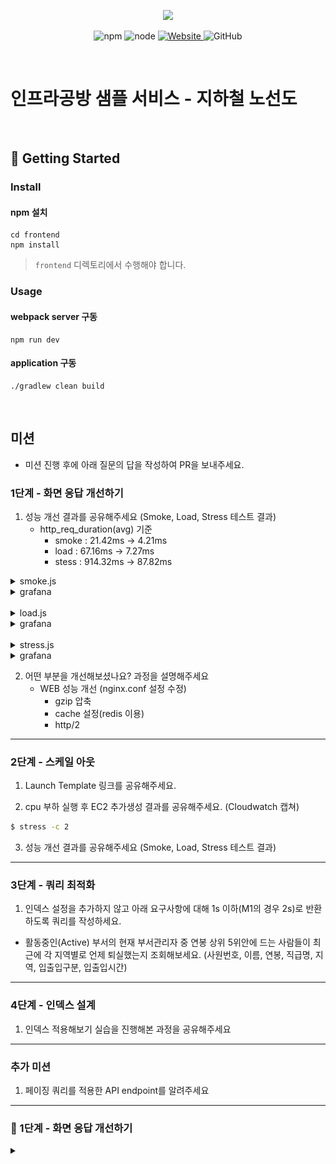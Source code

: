 <p align="center">
    <img width="200px;" src="https://raw.githubusercontent.com/woowacourse/atdd-subway-admin-frontend/master/images/main_logo.png"/>
</p>
<p align="center">
  <img alt="npm" src="https://img.shields.io/badge/npm-%3E%3D%205.5.0-blue">
  <img alt="node" src="https://img.shields.io/badge/node-%3E%3D%209.3.0-blue">
  <a href="https://edu.nextstep.camp/c/R89PYi5H" alt="nextstep atdd">
    <img alt="Website" src="https://img.shields.io/website?url=https%3A%2F%2Fedu.nextstep.camp%2Fc%2FR89PYi5H">
  </a>
  <img alt="GitHub" src="https://img.shields.io/github/license/next-step/atdd-subway-service">
</p>

<br>

# 인프라공방 샘플 서비스 - 지하철 노선도

<br>

## 🚀 Getting Started

### Install
#### npm 설치
```
cd frontend
npm install
```
> `frontend` 디렉토리에서 수행해야 합니다.

### Usage
#### webpack server 구동
```
npm run dev
```
#### application 구동
```
./gradlew clean build
```
<br>

## 미션

* 미션 진행 후에 아래 질문의 답을 작성하여 PR을 보내주세요.


### 1단계 - 화면 응답 개선하기
1. 성능 개선 결과를 공유해주세요 (Smoke, Load, Stress 테스트 결과)
   - http_req_duration(avg) 기준
     - smoke : 21.42ms -> 4.21ms
     - load : 67.16ms -> 7.27ms
     - stess : 914.32ms -> 87.82ms

<details>
<summary>smoke.js</summary>

- smoke.js 실행 이전 결과
```text

          /\      |‾‾| /‾‾/   /‾‾/
     /\  /  \     |  |/  /   /  /
    /  \/    \    |     (   /   ‾‾\
   /          \   |  |\  \ |  (‾)  |
  / __________ \  |__| \__\ \_____/ .io

  execution: local
     script: smoke.js
     output: InfluxDBv1 (http://localhost:8086)

  scenarios: (100.00%) 1 scenario, 1 max VUs, 1m30s max duration (incl. graceful stop):
           * default: 1 looping VUs for 1m0s (gracefulStop: 30s)


running (1m00.1s), 0/1 VUs, 502 complete and 0 interrupted iterations
default ✓ [======================================] 1 VUs  06m30.9s/29m10.0s

     ✓ [Result] Main Page
     ✓ [Result] Login Page
     ✓ [Result] Login
     ✓ [Result] me
     ✓ [Result] Path Page
     ✓ [Result] Search Path

     checks.........................: 100.00% ✓ 3012     ✗ 0
     data_received..................: 3.7 MB  62 kB/s
     data_sent......................: 624 kB  10 kB/s
     http_req_blocked...............: avg=11.98µs  min=1.18µs   med=2.32µs   max=13.82ms  p(90)=3.48µs   p(95)=4.25µs
     http_req_connecting............: avg=951ns    min=0s       med=0s       max=938.6µs  p(90)=0s       p(95)=0s
   ✓ http_req_duration..............: avg=21.42ms  min=887.92µs med=4.03ms   max=534.68ms p(90)=85.41ms  p(95)=104.58ms
       { expected_response:true }...: avg=21.42ms  min=887.92µs med=4.03ms   max=534.68ms p(90)=85.41ms  p(95)=104.58ms
     http_req_failed................: 0.00%   ✓ 0        ✗ 3012
     http_req_receiving.............: avg=63.87µs  min=22.04µs  med=54.16µs  max=4.35ms   p(90)=88.51µs  p(95)=102.86µs
     http_req_sending...............: avg=17.35µs  min=6.2µs    med=12.73µs  max=813.69µs p(90)=25.13µs  p(95)=30.07µs
     http_req_tls_handshaking.......: avg=7.7µs    min=0s       med=0s       max=12.71ms  p(90)=0s       p(95)=0s
     http_req_waiting...............: avg=19.7ms   min=846.43µs med=3.95ms   max=534.58ms p(90)=85.28ms  p(95)=104.49ms
     http_reqs......................: 3012    50.13412/s
     iteration_duration.............: avg=119.66ms min=67.59ms  med=113.65ms max=576.87ms p(90)=156.07ms p(95)=176.29ms
     iterations.....................: 502     8.355687/s
     vus............................: 1       min=1      max=1
     vus_max........................: 1       min=1      max=1
```


- smoke.js 실행 이후 결과
```text

          /\      |‾‾| /‾‾/   /‾‾/
     /\  /  \     |  |/  /   /  /
    /  \/    \    |     (   /   ‾‾\
   /          \   |  |\  \ |  (‾)  |
  / __________ \  |__| \__\ \_____/ .io

  execution: local
     script: smoke.js
     output: InfluxDBv1 (http://localhost:8086)

  scenarios: (100.00%) 1 scenario, 1 max VUs, 1m30s max duration (incl. graceful stop):
           * default: 1 looping VUs for 1m0s (gracefulStop: 30s)

running (1m00.1s), 0/1 VUs, 502 complete and 0 interrupted iterations
default ✓ [======================================] 1 VUs  1m0s

     ✓ [Result] Main Page
     ✓ [Result] Login Page
     ✓ [Result] Login
     ✓ [Result] me
     ✓ [Result] Path Page
     ✓ [Result] Search Path

     checks.........................: 100.00% ✓ 236806     ✗ 0
     data_received..................: 209 MB  534 kB/s
     data_sent......................: 14 MB   37 kB/s
     http_req_blocked...............: avg=6.45µs  min=151ns    med=286ns   max=65.29ms  p(90)=413ns   p(95)=464ns
     http_req_connecting............: avg=1.01µs  min=0s       med=0s      max=27.48ms  p(90)=0s      p(95)=0s
   ✓ http_req_duration..............: avg=4.21ms  min=669.93µs med=1.96ms  max=93.05ms  p(90)=8.82ms  p(95)=11.17ms
       { expected_response:true }...: avg=4.21ms  min=669.93µs med=1.96ms  max=93.05ms  p(90)=8.82ms  p(95)=11.17ms
     http_req_failed................: 0.00%   ✓ 0          ✗ 236806
     http_req_receiving.............: avg=45.48µs min=10.67µs  med=26.9µs  max=47.46ms  p(90)=47.78µs p(95)=62.5µs
     http_req_sending...............: avg=31.97µs min=9.47µs   med=24.55µs max=20.91ms  p(90)=44.46µs p(95)=52.39µs
     http_req_tls_handshaking.......: avg=4.8µs   min=0s       med=0s      max=37.7ms   p(90)=0s      p(95)=0s
     http_req_waiting...............: avg=3.63ms  min=0s       med=1.9ms   max=92.51ms  p(90)=8.74ms  p(95)=11.04ms
     http_reqs......................: 236806  605.839848/s
     iteration_duration.............: avg=22.92ms min=10.35ms  med=19.39ms max=253.69ms p(90)=32.44ms p(95)=46.64ms
     iterations.....................: 39465   100.966486/s
     vus............................: 6       min=1        max=6
     vus_max........................: 14      min=14       max=14
```

</details>


<details>
<summary>grafana</summary>

- 개선 이전 grafana
  ![stress_grafana_before](src/main/resources/image/stress_grafana_before.png)
- 개선 이후 grafana
  ![stress_grafana_after](src/main/resources/image/stress_grafana_after.png)
</details>   

<br>

<details>
<summary>load.js</summary>

- load.js 실행 이전 결과
```text

          /\      |‾‾| /‾‾/   /‾‾/
     /\  /  \     |  |/  /   /  /
    /  \/    \    |     (   /   ‾‾\
   /          \   |  |\  \ |  (‾)  |
  / __________ \  |__| \__\ \_____/ .io

  execution: local
     script: load.js
     output: InfluxDBv1 (http://localhost:8086)

  scenarios: (100.00%) 1 scenario, 14 max VUs, 29m40s max duration (incl. graceful stop):
           * default: Up to 14 looping VUs for 29m10s over 12 stages (gracefulRampDown: 30s, gracefulStop: 30s)


running (29m10.2s), 00/14 VUs, 37082 complete and 0 interrupted iterations
default ✓ [======================================] 00/14 VUs  29m10s

     ✓ [Result] Main Page
     ✓ [Result] Login Page
     ✓ [Result] Login
     ✓ [Result] me
     ✓ [Result] Path Page
     ✓ [Result] Search Path

     checks.........................: 100.00% ✓ 222492     ✗ 0
     data_received..................: 277 MB  158 kB/s
     data_sent......................: 46 MB   26 kB/s
     http_req_blocked...............: avg=8.78µs   min=803ns    med=1.99µs   max=32.76ms p(90)=3.27µs   p(95)=3.91µs
     http_req_connecting............: avg=1.07µs   min=0s       med=0s       max=22.92ms p(90)=0s       p(95)=0s
   ✗ http_req_duration..............: avg=67.16ms  min=723.95µs med=2.64ms   max=5.1s    p(90)=170.61ms p(95)=298.36ms
       { expected_response:true }...: avg=67.16ms  min=723.95µs med=2.64ms   max=5.1s    p(90)=170.61ms p(95)=298.36ms
     http_req_failed................: 0.00%   ✓ 0          ✗ 222492
     http_req_receiving.............: avg=58.66µs  min=13.96µs  med=44.7µs   max=29.76ms p(90)=84.12µs  p(95)=100.26µs
     http_req_sending...............: avg=17.48µs  min=4.7µs    med=11.55µs  max=28.15ms p(90)=24µs     p(95)=28.93µs
     http_req_tls_handshaking.......: avg=4.64µs   min=0s       med=0s       max=31.86ms p(90)=0s       p(95)=0s
     http_req_waiting...............: avg=65.44ms  min=684µs    med=2.58ms   max=5.1s    p(90)=170.53ms p(95)=298.24ms
     http_reqs......................: 222492  127.121754/s
     iteration_duration.............: avg=393.95ms min=59.63ms  med=219.34ms max=5.74s   p(90)=467.89ms p(95)=2.17s
     iterations.....................: 37082   21.186959/s
     vus............................: 1       min=1        max=14
     vus_max........................: 14      min=14       max=14
```

- load.js 실행 이후 결과
```text

          /\      |‾‾| /‾‾/   /‾‾/
     /\  /  \     |  |/  /   /  /
    /  \/    \    |     (   /   ‾‾\
   /          \   |  |\  \ |  (‾)  |
  / __________ \  |__| \__\ \_____/ .io

  execution: local
     script: load.js
     output: InfluxDBv1 (http://localhost:8086)

  scenarios: (100.00%) 1 scenario, 14 max VUs, 29m40s max duration (incl. graceful stop):
           * default: Up to 14 looping VUs for 29m10s over 12 stages (gracefulRampDown: 30s, gracefulStop: 30s)


running (29m10.2s), 00/14 VUs, 37082 complete and 0 interrupted iterations
default ✓ [======================================] 00/14 VUs  29m10s

     ✓ [Result] Main Page
     ✓ [Result] Login Page
     ✓ [Result] Login
     ✓ [Result] me
     ✓ [Result] Path Page
     ✓ [Result] Search Path

     checks.........................: 100.00% ✓ 2166810     ✗ 0
     data_received..................: 1.9 GB  1.1 MB/s
     data_sent......................: 132 MB  75 kB/s
     http_req_blocked...............: avg=9.41µs  min=123ns    med=302ns   max=102.94ms p(90)=398ns   p(95)=440ns
     http_req_connecting............: avg=1µs     min=0s       med=0s      max=32.52ms  p(90)=0s      p(95)=0s
   ✓ http_req_duration..............: avg=7.27ms  min=646.48µs med=3.52ms  max=732.58ms p(90)=16.41ms p(95)=21.24ms
       { expected_response:true }...: avg=7.27ms  min=646.48µs med=3.52ms  max=732.58ms p(90)=16.41ms p(95)=21.24ms
     http_req_failed................: 0.00%   ✓ 0           ✗ 2166810
     http_req_receiving.............: avg=98.8µs  min=10.02µs  med=26.68µs max=76.96ms  p(90)=92µs    p(95)=219.53µs
     http_req_sending...............: avg=32.67µs min=8.54µs   med=22.4µs  max=58.21ms  p(90)=41.64µs p(95)=49.88µs
     http_req_tls_handshaking.......: avg=7.83µs  min=0s       med=0s      max=53.92ms  p(90)=0s      p(95)=0s
     http_req_waiting...............: avg=6.49ms  min=0s       med=3.44ms  max=732.46ms p(90)=16.2ms  p(95)=20.91ms
     http_reqs......................: 2166810 1238.151737/s
     iteration_duration.............: avg=40.4ms  min=9.87ms   med=25.28ms max=1.81s    p(90)=93.51ms p(95)=117.95ms
     iterations.....................: 361135  206.358623/s
     vus............................: 1       min=1         max=14
     vus_max........................: 14      min=14        max=14
```

</details>

<details>
<summary>grafana</summary>

- 개선 이전 grafana
  ![load_grafana_before](src/main/resources/image/load_grafana_before.png)
- 개선 이후 grafana
  ![load_grafana_after](src/main/resources/image/load_grafana_after.png)
</details>

<br>


<details>
<summary>stress.js</summary>

- stress.js 실행 이전 결과
```text

          /\      |‾‾| /‾‾/   /‾‾/
     /\  /  \     |  |/  /   /  /
    /  \/    \    |     (   /   ‾‾\
   /          \   |  |\  \ |  (‾)  |
  / __________ \  |__| \__\ \_____/ .io

  execution: local
     script: stress.js
     output: InfluxDBv1 (http://localhost:8086)

  scenarios: (100.00%) 1 scenario, 384 max VUs, 28m40s max duration (incl. graceful stop):
           * default: Up to 384 looping VUs for 28m10s over 16 stages (gracefulRampDown: 30s, gracefulStop: 30s)


running (1m00.1s), 0/1 VUs, 502 complete and 0 interrupted iterations
default ✓ [======================================] 00/14 VUs  29m10s

     ✓ [Result] Main Page
     ✓ [Result] Login Page
     ✓ [Result] Login
     ✓ [Result] me
     ✓ [Result] Path Page
     ✓ [Result] Search Path

     checks.........................: 99.99% ✓ 264424     ✗ 15
     data_received..................: 330 MB 195 kB/s
     data_sent......................: 55 MB  33 kB/s
     http_req_blocked...............: avg=14.75µs  min=923ns    med=2.06µs  max=50.38ms p(90)=3.37µs  p(95)=4.02µs
     http_req_connecting............: avg=1.51µs   min=0s       med=0s      max=14.78ms p(90)=0s      p(95)=0s
   ✗ http_req_duration..............: avg=914.32ms min=709.84µs med=4.27ms  max=32.18s  p(90)=2.46s   p(95)=3.74s
       { expected_response:true }...: avg=910.6ms  min=709.84µs med=4.27ms  max=32.18s  p(90)=2.46s   p(95)=3.74s
     http_req_failed................: 0.00%  ✓ 23         ✗ 264416
     http_req_receiving.............: avg=58.86µs  min=13.81µs  med=46.47µs max=17.47ms p(90)=87.67µs p(95)=105.56µs
     http_req_sending...............: avg=17.83µs  min=4.8µs    med=12.37µs max=20.79ms p(90)=25.09µs p(95)=32µs
     http_req_tls_handshaking.......: avg=9.85µs   min=0s       med=0s      max=28.24ms p(90)=0s      p(95)=0s
     http_req_waiting...............: avg=912.78ms min=677.02µs med=4.18ms  max=32.18s  p(90)=2.46s   p(95)=3.74s
     http_reqs......................: 264439 156.464657/s
     iteration_duration.............: avg=5.45s    min=56.68ms  med=2.27s   max=1m13s   p(90)=10.37s  p(95)=24.86s
     iterations.....................: 44047  26.06196/s
     vus............................: 1      min=1        max=384
     vus_max........................: 384    min=384      max=384
```


- stress.js 실행 이후 결과
```text

          /\      |‾‾| /‾‾/   /‾‾/
     /\  /  \     |  |/  /   /  /
    /  \/    \    |     (   /   ‾‾\
   /          \   |  |\  \ |  (‾)  |
  / __________ \  |__| \__\ \_____/ .io

  execution: local
     script: stress.js
     output: InfluxDBv1 (http://localhost:8086)

  scenarios: (100.00%) 1 scenario, 384 max VUs, 28m40s max duration (incl. graceful stop):
           * default: Up to 384 looping VUs for 28m10s over 16 stages (gracefulRampDown: 30s, gracefulStop: 30s)


running (1m00.1s), 0/1 VUs, 502 complete and 0 interrupted iterations
default ✓ [======================================] 00/14 VUs  29m10s

     ✓ [Result] Main Page
     ✓ [Result] Login Page
     ✓ [Result] Login
     ✓ [Result] me
     ✓ [Result] Path Page
     ✓ [Result] Search Path

     checks.........................: 100.00% ✓ 2774892     ✗ 0
     data_received..................: 2.4 GB  1.4 MB/s
     data_sent......................: 194 MB  115 kB/s
     http_req_blocked...............: avg=33.71µs  min=136ns    med=308ns    max=472.33ms p(90)=393ns    p(95)=433ns
     http_req_connecting............: avg=2.28µs   min=0s       med=0s       max=125.2ms  p(90)=0s       p(95)=0s
   ✓ http_req_duration..............: avg=87.82ms  min=675.69µs med=53.22ms  max=7.49s    p(90)=175.35ms p(95)=229.8ms
       { expected_response:true }...: avg=87.82ms  min=675.69µs med=53.22ms  max=7.49s    p(90)=175.35ms p(95)=229.8ms
     http_req_failed................: 0.00%   ✓ 0           ✗ 2774892
     http_req_receiving.............: avg=734.29µs min=10.69µs  med=35.86µs  max=163.46ms p(90)=1.07ms   p(95)=2.35ms
     http_req_sending...............: avg=49.86µs  min=8.29µs   med=24.38µs  max=137.8ms  p(90)=44.34µs  p(95)=56.32µs
     http_req_tls_handshaking.......: avg=30.84µs  min=0s       med=0s       max=469.73ms p(90)=0s       p(95)=0s
     http_req_waiting...............: avg=84.7ms   min=0s       med=52.54ms  max=7.49s    p(90)=173.72ms p(95)=227.9ms
     http_reqs......................: 2774892 1641.937747/s
     iteration_duration.............: avg=513.8ms  min=10.49ms  med=388.84ms max=11.09s   p(90)=1.03s    p(95)=1.65s
     iterations.....................: 462482  273.656291/s
     vus............................: 1       min=1         max=384
     vus_max........................: 384     min=384       max=384
```

</details>


<details>
<summary>grafana</summary>

- 개선 이전 grafana
  ![stress_grafana_before](src/main/resources/image/stress_grafana_before.png)
- 개선 이후 grafana
  ![stress_grafana_after](src/main/resources/image/stress_grafana_after.png)
</details>


2. 어떤 부분을 개선해보셨나요? 과정을 설명해주세요
   - WEB 성능 개선 (nginx.conf 설정 수정)
     - gzip 압축
     - cache 설정(redis 이용)
     - http/2
     

---

### 2단계 - 스케일 아웃

1. Launch Template 링크를 공유해주세요.

2. cpu 부하 실행 후 EC2 추가생성 결과를 공유해주세요. (Cloudwatch 캡쳐)

```sh
$ stress -c 2
```

3. 성능 개선 결과를 공유해주세요 (Smoke, Load, Stress 테스트 결과)

---

### 3단계 - 쿼리 최적화

1. 인덱스 설정을 추가하지 않고 아래 요구사항에 대해 1s 이하(M1의 경우 2s)로 반환하도록 쿼리를 작성하세요.

- 활동중인(Active) 부서의 현재 부서관리자 중 연봉 상위 5위안에 드는 사람들이 최근에 각 지역별로 언제 퇴실했는지 조회해보세요. (사원번호, 이름, 연봉, 직급명, 지역, 입출입구분, 입출입시간)

---

### 4단계 - 인덱스 설계

1. 인덱스 적용해보기 실습을 진행해본 과정을 공유해주세요

---

### 추가 미션

1. 페이징 쿼리를 적용한 API endpoint를 알려주세요

---

### 🚀 1단계 - 화면 응답 개선하기
<details>
<summary> </summary>

#### 요구사항
* [ ] 부하테스트 각 시나리오의 요청시간을 목푯값 이하로 개선
  * 개선 전 / 후를 직접 계측하여 확인

#### 힌트
1. Reverse Proxy 개선하기
![img.png](src/main/resources/image/img.png)

**gzip 압축**
```
http {
  gzip on; ## http 블록 수준에서 gzip 압축 활성화
  gzip_comp_level 9;
  gzip_vary on;
  gzip_types text/plain text/css application/json application/x-javascript application/javascript text/xml application/xml application/rss+xml text/javascript image/svg+xml application/vnd.ms-fontobject application/x-font-ttf font/opentype;
}
```

**cache**
```
http {
  ## Proxy 캐시 파일 경로, 메모리상 점유할 크기, 캐시 유지기간, 전체 캐시의 최대 크기 등 설정
  proxy_cache_path /tmp/nginx levels=1:2 keys_zone=mycache:10m inactive=10m max_size=200M;

  ## 캐시를 구분하기 위한 Key 규칙
  proxy_cache_key "$scheme$host$request_uri $cookie_user";
  
    server {
        location ~* \.(?:css|js|gif|png|jpg|jpeg)$ {
            proxy_pass http://app;
      
            ## 캐시 설정 적용 및 헤더에 추가
            # 캐시 존을 설정 (캐시 이름)
            proxy_cache mycache;
            # X-Proxy-Cache 헤더에 HIT, MISS, BYPASS와 같은 캐시 적중 상태정보가 설정
            add_header X-Proxy-Cache $upstream_cache_status;
            # 200 302 코드는 20분간 캐싱
            proxy_cache_valid 200 302 10m;    
            # 만료기간을 1 달로 설정
            expires 1M;
            # access log 를 찍지 않는다.
            access_log off;
        }
    }
}    
```

**TLS, HTTP/2 설정**
```
http {
  server {
    listen 80;
    return 301 https://$host$request_uri;
  }
  server {  
  listen 443 ssl http2;
    
    ssl_certificate /etc/letsencrypt/live/[도메인주소]/fullchain.pem;
    ssl_certificate_key /etc/letsencrypt/live/[도메인주소]/privkey.pem;

    # Disable SSL
    ssl_protocols TLSv1 TLSv1.1 TLSv1.2;

    # 통신과정에서 사용할 암호화 알고리즘
    ssl_prefer_server_ciphers on;
    ssl_ciphers ECDH+AESGCM:ECDH+AES256:ECDH+AES128:DH+3DES:!ADH:!AECDH:!MD5;

    # Enable HSTS
    # client의 browser에게 http로 어떠한 것도 load 하지 말라고 규제합니다.
    # 이를 통해 http에서 https로 redirect 되는 request를 minimize 할 수 있습니다.
    add_header Strict-Transport-Security "max-age=31536000" always;
    
    # SSL sessions
    ssl_session_cache shared:SSL:10m;
    ssl_session_timeout 10m; 
  }
}
```
📌 HTTP2.0은 SSL 계층 위에서만 동작합니다.


2. WAS 성능 개선하기
* application server의 경우
  * 작업 스레드풀을 필요 이상으로 크게 설정하면 DB 부하가 증가할 수 있습니다.
  * 애플리케이션 서버가 낼 수 있는 최대 성능을 넘어서는 동시처리 요청이 들어오면 TPS가 증가하지 않은 채 응답시간만 증가하다가 큐가 쌓여 서비스 멈춤현상이 발생할 수 있습니다.
  
성능 튜닝의 한 축은 서비스 간이나 서비스 내에서 반복되는 로직을 제거하는 것입니다. 기존에 작업한 결과를 저장해두었다가 이후에 다시 동일한 작업이 수행되었을 때 결과를 재사용하면 반복되는 로직을 제거할 수 있습니다.   
애플리케이션 캐시를 활용하여 기존에 작업한 결과를 저장해두었다가 이후에 다시 동일한 작업이 수행되었을 때 결과를 재사용하면 반복되는 로직을 제거할 수 있습니다. 또는 병렬 처리 등을 활용하여 `제한된 스레드 수 내에서 자원을 재사용하여 성능을 개선`할 수 있습니다.

A. Spring Data Cache
* Redis Server
```
$ docker pull redis
$ docker run -d -p 6379:6379 redis
```

* application.properties
```
spring.cache.type=redis
spring.redis.host=localhost
spring.redis.port=6379
```

* build.gradle
```
implementation('org.springframework.boot:spring-boot-starter-data-redis')
```

```
@EnableCaching
@Configuration
public class CacheConfig extends CachingConfigurerSupport {

    @Autowired
    RedisConnectionFactory connectionFactory;


    @Bean
    public CacheManager redisCacheManager() {
        RedisCacheConfiguration redisCacheConfiguration = RedisCacheConfiguration.defaultCacheConfig()
            .serializeKeysWith(RedisSerializationContext.SerializationPair.fromSerializer(new StringRedisSerializer()))
            .serializeValuesWith(RedisSerializationContext.SerializationPair.fromSerializer(new GenericJackson2JsonRedisSerializer()));

        RedisCacheManager redisCacheManager = RedisCacheManager.RedisCacheManagerBuilder.
            fromConnectionFactory(connectionFactory).cacheDefaults(redisCacheConfiguration).build();
        return redisCacheManager;
    }
}
```

```
# 메서드 실행 전에 캐시를 확인하여 최소 하나의 캐시가 존재한다면 값을 반환한다.
# SpEL 표현식을 활용하여 조건부 캐싱이 가능하다. 
@Cacheable(value = "line", key = "#id")
public Line getLine(Long id) {

# 메서드 실행에 영향을 주지 않고 캐시를 갱신해야 하는 경우 사용한다.
@CachePut(value = "line", key = "#id")
public void updateLine(Long id, LineRequest lineUpdateRequest) {

# 캐시를 제거할 때 사용한다.
@CacheEvict(value = "line", key = "#id")
public void deleteLineById(Long id) {
```
* ResponseEntity는 Deserialize 되지 않으니 도메인 객체를 직접 반환하거나, Service Layer에 적용하여야 합니다.
* LocalDateTime은 Deserialize 되지 않으니 String으로 변환하여야 합니다.
* Spring AOP의 제약사항을 가집니다.
  * pulbic method에만 사용가능 합니다.
  * 같은 객체내의 method끼리 호출시 AOP가 동작하지 않습니다.
  * Runtime Weaving으로 처리 되기 때문에 약간의 성능저하가 있습니다.

**B. 비동기 처리**
외부 API를 활용할 경우 비동기처리를 하여 병목을 피할 수 있습니다. 또한, Thread pool을 활용하여 Thread를 재사용할 수 있습니다.

**\* blocking vs non-blocking / synchronous vs asynchronous** 
* Synchronous I/O와 Asynchronous I/O
  * 동기 : 작업을 요청한 후 작업의 결과가 나올 때까지 기다린 후 처리 (프로세스는 커널에 지속적으로 I/O 준비사항을 체크)
  * 비동기 : 직전 시스템 호출의 종료가 발생하면 그에 따른 처리를 진행

* Blocking I/O과 Non-Blocking I/O
  * Blocking : 유저 프로세스가 시스템 호출을 하고나서 결과가 반환되기까지 다음 처리로 넘어가지 않음
  * Non-Blocking : 호출한 직후에 프로그램으로 제어가 돌아와서 시스템 호출의 종료를 기다리지 않고 다음 처리로 넘어갈 수 있음

a. @Async
Spring data cache와 마찬가지로 Spring AOP의 제약사항을 가집니다.
```
@Async
public void sendMail(String to, String subject, String contents) {
```

b. 적절한 Thread pool size 구하기
 - https://brainbackdoor.tistory.com/27
```
## CPU 모델명
$ cat /proc/cpuinfo | grep "model name" | uniq -c | awk '{print $5 $6, $7,$8, $9, $10 $11}'

## CPU당 물리 코어 수
$ cat /proc/cpuinfo | grep "cpu cores" | tail -1 | awk '{print $4}'

## 물리 CPU 수 
$ cat /proc/cpuinfo | grep "physical id" | sort -u | wc -l

## 리눅스 전체 코어(프로세스)개수 
$ grep -c processor /proc/cpuinfo
```
* 적절한 스레드 수 = 사용 가능한 코어 수 * (1+대기 시간/서비스 시간)
  * 즉, 적절한 스레드 수는 사용 가능한 코어 수의 1 ~ 2 배 내로 수렴합니다.

대기 시간은 I/O waiting, 원격 서비스에 대한 HTTP response wating 등 작업 하나가 완료되기까지 소모되는 시간을 의미합니다. CPU를 많이 쓰는 계산 작업의 경우 대기를 거의 하지 않으므로 (대기 시간/서비스 시간)의 값이 0에 수렴합니다. 이 경우, 스레드의 수는 사용 가능한 코어의 수와 동일합니다.

c. Thread pool 설정   
@Async에 대한 별도 설정이 없더라도 TaskExecutionAutoConfiguration에 의해 Thread pool이 생성됩니다. 다만, 이 때 설정은 TaskExecutionProperties.Pool에 정의된 설정을 기본으로 따릅니다. 따라서 애플리케이션이 구동되는 상황에 따라 적절히 변경해줍니다.
```
    public static class Pool {
        private int queueCapacity = 2147483647;
        private int coreSize = 8;
        private int maxSize = 2147483647;
        private boolean allowCoreThreadTimeout = true;
        private Duration keepAlive = Duration.ofSeconds(60L);        
```

```
@Configuration 
@EnableAsync 
public class AsyncThreadConfig { 

    @Bean 
    public Executor asyncThreadTaskExecutor() { 
        ThreadPoolTaskExecutor exexcutor = new ThreadPoolTaskExecutor();     
        /* 기본 Thread 사이즈 */
        exexcutor.setCorePoolSize(2); 
        /* 최대 Thread 사이즈 */        
        exexcutor.setMaxPoolSize(4); 
        /* MaxThread가 동작하는 경우 대기하는 Queue 사이즈 */                
        exexcutor.setQueueCapacity(100)
        exexcutor.setThreadNamePrefix("subway-async-"); 
        return exexcutor; 
    } 
}
```

3. Scale out - 초간단 Blue-Green 배포 구성하기
* nomad 를 활용하여 배포 구성을 합니다.
* nomad 도구 사용이 미션의 목표가 아니니, 배포 전략 학습 외의 용도로는 굳이 사용하지 않으셔도 좋습니다.
```
# nomad 설치 및 실행
$ curl -fsSL https://apt.releases.hashicorp.com/gpg | sudo apt-key add -
$ sudo apt-add-repository "deb [arch=amd64] https://apt.releases.hashicorp.com $(lsb_release -cs) main"
$ sudo apt-get update && sudo apt-get install nomad
$ sudo nomad agent -dev -bind=0.0.0.0 > /dev/null 2>&1 &

# nomad 명령어
$ nomad run deploy.nomad
$ watch nomad status app
```
1. 배포하려는 도커 이미지를 빌드합니다.
2. 설정파일의 image 값을 변경한 후, 배포해봅니다.
3. 변경된 버전의 도커 이미지를 빌드하고 설정 파일을 수정해봅니다.
4. [서버 공인 IP]:4646 페이지를 통해 배포과정을 살펴봅니다.

**\* Blue-Green 배포**
* 배포하려는 docker image 이름을 설정하여 작성합니다.
```
$ vi deploy.nomad

job "app" {
  datacenters = ["dc1"]
  type = "service"

  group "app" {
    count = 3

    update {
      max_parallel     = 1
      canary = 3
      min_healthy_time = "10s"
      healthy_deadline = "1m"
      auto_revert      = true
      auto_promote     = true
    }

    task "app" {
      driver = "docker"

      config {
        image = "docker image 이름"
        port_map {
          http = 8080
        }
      }

      resources {
        cpu    = 500 # 500 MHz
        memory = 250 # 256MB

        network {
          mbits = 10
          port "http" {}
        }
      }

      service {
        name = "app"
        tags = ["app"]
        port = "http"

        check {
          name     = "alive"
          type     = "tcp"
          interval = "10s"
          timeout  = "2s"
        }
      }
    }
  }
}
```

**Nginx dynamic port**   
배포시 Port를 동적으로 할당하도록 구성한다면 앞단에 있는 Reverse Proxy 혹은 Load Balancer의 설정도 변경해야 합니다. 이를 위해 Service Discovery인 consul를 활용하여 nginx를 재배포합니다.
```
# consul 설치 및 실행
$ curl -fsSL https://apt.releases.hashicorp.com/gpg | sudo apt-key add -
$ sudo apt-add-repository "deb [arch=amd64] https://apt.releases.hashicorp.com $(lsb_release -cs) main"
$ sudo apt-get update && sudo apt-get install consul
$ consul agent -dev > /dev/null 2>&1 &

$ nomad run nginx.nomad
$ nomad status nginx
...
Allocations
ID        Node ID   Task Group  Version  Desired  Status   Created    Modified
1c1b2f65  5ed4b90d  nginx       16       run      running  3m30s ago  3m17s ago

$ sudo docker ps -a

$ nomad alloc fs 1c1b2f65 nginx/local/load-balancer.conf
upstream backend {
  server 127.0.0.1:21538;
  server 127.0.0.1:31189;
...  
  
$ curl -I localhost
HTTP/1.1 200
Server: nginx/1.19.6
...
```

```
$ vi nginx.nomad

job "nginx" {
  datacenters = ["dc1"]

  group "nginx" {
    count = 1

    task "nginx" {
      driver = "docker"

      config {
        image = "nginx"

	network_mode = "host"

        volumes = [
          "local:/etc/nginx/conf.d",
        ]
      }
      template {
        data = <<EOF
upstream backend {
{{ range service "app" }}
  server {{ .Address }}:{{ .Port }};
{{ else }}server 172.17.0.1:65535; # force a 502
{{ end }}
}

server {
   listen 80;

   location / {
      proxy_pass http://backend;
      proxy_http_version 1.1;
      proxy_set_header Upgrade $http_upgrade;
      proxy_set_header Connection 'upgrade';
      proxy_set_header Host $host;
   }
}
EOF

        destination   = "local/load-balancer.conf"
        change_mode   = "signal"
        change_signal = "SIGHUP"
      }

      resources {
        network {
          mbits = 10

          port "http" {
            static = 80
 	    host_network = "public"
          }
        }
      }

      service {
        name = "nginx"
        port = "http"
      }
    }
  }
}
```

4. 정적 파일 경량화
![img.png](src/main/resources/image/img2.png)

* 미션의 경우 정적 리소스가 많지 않고, 이 과정은 프론트엔드 과정이 아니니, 컨셉만 이해하고 넘어가도록 해요 🙏🏻
* 크롬 브라우저 도구의 Network 탭을 활용하여 실제로 업로드, 다운로드되고 있는 리소스와 각 리소스의 속성(HTTP 헤더, 콘텐츠, 크기 등)을 확인할 수 있으며, 위의 그림과 같이 네트워크 대역폭 제한, 브라우저 캐시 비활성화 등의 설정을 할 수 있습니다. Performance 탭을 활용하면 페이지로드 혹은 사용자 상호작용 후 발생하는 이벤트를 모두 분석할 수 있습니다.

* 번들 크기 줄이기 : 모듈을 필요한 부분만 import하거나 불필요한 라이브러리 제거를 제거 혹은 용량이 작은 라이브러리로 교체하여 성능을 개선합니다.
```
const BundleAnalyzerPlugin = require('webpack-bundle-analyzer').BundleAnalyzerPlugin;

module.exports = {
  plugins : [
    new BundleAnalyzerPlugin()
  ]
}
```

* Code Splitting :
```
const OptimizeCssAssetsPlugin = require('optimize-css-assets-webpack-plugin')
const TerserPlugin = require('terser-webpack-plugin')

module.exports = {
  optimization: {
    splitChunks: {
      chunks: 'all',
      cacheGroups: {
        vendors: {
          test: /[\\/]node_modules[\\/]/,
          name: 'js/vendors'
        }
      }
    },
    minimizer: [
      new TerserPlugin({
        cache: true,
        parallel: true,
        terserOptions: {
          warnings: false,
          compress: {
            warnings: false
          },
          ecma: 6,
          mangle: true
        },
        sourceMap: true
      }),
      new OptimizeCssAssetsPlugin()
    ]
  }
}
```

* Dynamic import
```
const mainRoutes = [
  {
    path: '/',
    component: () => import(/* webpackChunkName: "main" */ '@/views/main/MainPage')
  }
]
```

* 웹 폰트 최적화
```
@font-face {
  font-family: 'hanna';
  src: url(/fonts/BMHANNAPro.otf) format('woff2');
}
```

### 피드백
- reverse proxy개선 후 부하 테스트, was개선 추가해서 부하 테스트를 진행 -> 어디서 성능 개선이 되었는지 파악 용이
  - stress같은 경우에는 시스템의 한계치를 확인하는 테스트이기 때문에 VUser를 증가시키면서 한계를 확인하고 성능 개선 전과 비교했을 때 VUser가 얼마나 증가했는지 확인
</details>
